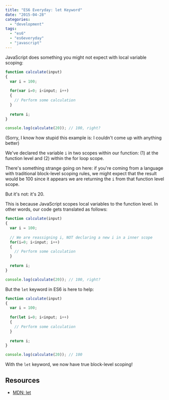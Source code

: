 ```yaml
---
title: "ES6 Everyday: let Keyword"
date: "2015-04-28"
categories: 
  - "development"
tags: 
  - "es6"
  - "es6everyday"
  - "javascript"
---
```


JavaScript does something you might not expect with local variable scoping:

```javascript
function calculate(input)
{
  var i = 100;
  
  for(var i=0; i<input; i++)
  {
    // Perform some calculation
  }
  
  return i;
}

console.log(calculate(20)); // 100, right?
```

(Sorry, I know how stupid this example is: I couldn't come up with anything better)

We've declared the variable `i` in two scopes within our function: (1) at the function level and (2) within the for loop scope.

There's something strange going on here: if you're coming from a language with traditional block-level scoping rules, we might expect that the result would be 100 since it appears we are returning the `i` from that function level scope.

But it's not: it's 20.

This is because JavaScript scopes local variables to the function level. In other words, our code gets translated as follows:

```javascript
function calculate(input)
{
  var i = 100;
  
  // We are reassigning i, NOT declaring a new i in a inner scope
  for(i=0; i<input; i++)
  {
    // Perform some calculation
  }
  
  return i;
}

console.log(calculate(20)); // 100, right?
```

But the `let` keyword in ES6 is here to help:

```javascript
function calculate(input)
{
  var i = 100;
  
  for(let i=0; i<input; i++)
  {
    // Perform some calculation
  }
  
  return i;
}

console.log(calculate(20)); // 100
```

With the `let` keyword, we now have true block-level scoping!

## Resources

- [MDN: let](https://developer.mozilla.org/en-US/docs/Web/JavaScript/Reference/Statements/let)
